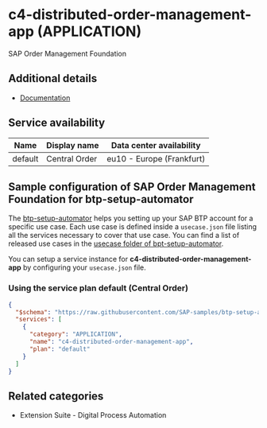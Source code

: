 # c4-distributed-order-management-app (APPLICATION)

SAP Order Management Foundation

## Additional details

- [Documentation](https://help.sap.com/viewer/product/C4_OrdMgmt/latest/en-US)

## Service availability

| Name | Display name | Data center availability  |
|------|----------------|---------------------------|
|  default  |  Central Order  | eu10 - Europe (Frankfurt)  |

## Sample configuration of **SAP Order Management Foundation** for btp-setup-automator

The [btp-setup-automator](https://github.com/SAP-samples/btp-setup-automator) helps you setting up your SAP BTP account for a specific use case. Each use case is defined inside a `usecase.json` file listing all the services necessary to cover that use case. You can find a list of released use cases in the [usecase folder of bpt-setup-automator](https://github.com/SAP-samples/btp-setup-automator/tree/main/usecases).

You can setup a service instance for **c4-distributed-order-management-app** by configuring your `usecase.json` file.

### Using the service plan **default** (Central Order)

```json
{
  "$schema": "https://raw.githubusercontent.com/SAP-samples/btp-setup-automator/main/libs/btpsa-usecase.json",
  "services": [
    {
      "category": "APPLICATION",
      "name": "c4-distributed-order-management-app",
      "plan": "default"
    }
  ]
}
```

## Related categories

- Extension Suite - Digital Process Automation